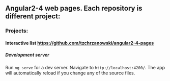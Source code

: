 ## Angular2-4 web pages. Each repository is different project:
### Projects:
#### Interactive list https://github.com/tzchrzanowski/angular2-4-pages

##### Development server
Run `ng serve` for a dev server. Navigate to `http://localhost:4200/`. The app will automatically reload if you change any of the source files.

